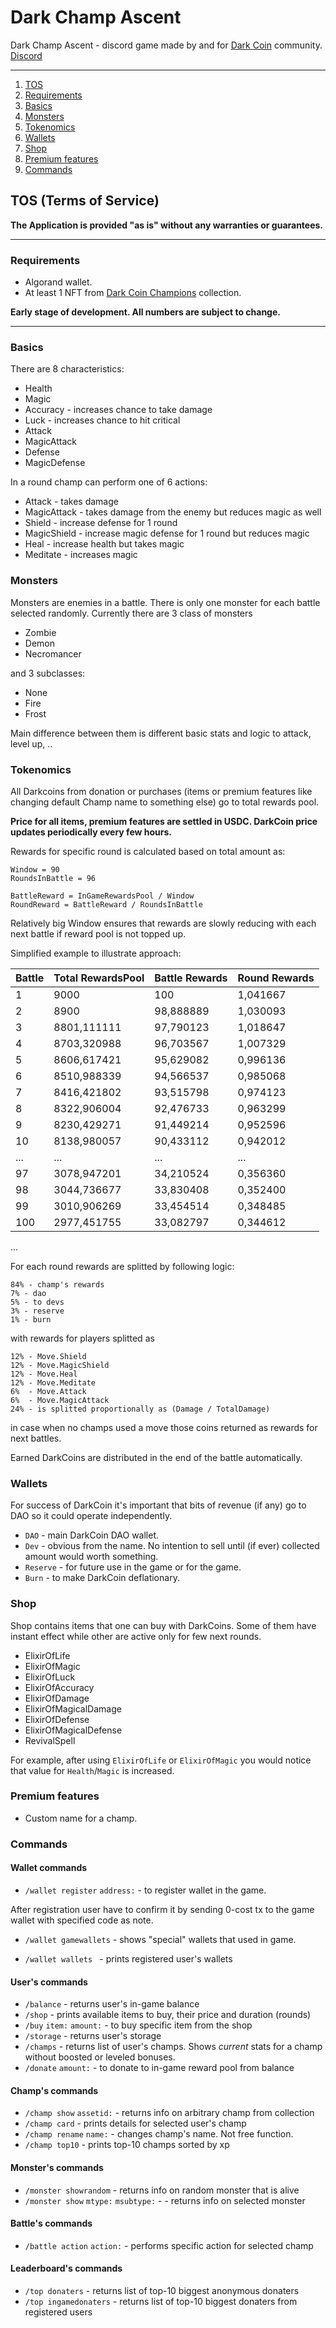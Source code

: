 # Dark Champ Ascent

Dark Champ Ascent - discord game made by and for [Dark Coin](https://dark-coin.io/) community.
[Discord](https://discord.com/invite/xdZ6V5ybmq)

----

1. [TOS](#TOS)
2. [Requirements](#Requirements)
3. [Basics](#Basics)
4. [Monsters](#Monster)
5. [Tokenomics](#Tokenomics)
6. [Wallets](#Wallets)
7. [Shop](#Shop)
8. [Premium features](#Premium-features)
9. [Commands](#Command)

## TOS (Terms of Service)

**The Application is provided "as is" without any warranties or guarantees.**

---

### Requirements

* Algorand wallet.
* At least 1 NFT from [Dark Coin Champions](https://www.asalytic.app/collection/dark-coin-champions) collection.

**Early stage of development. All numbers are subject to change.**

---

### Basics

There are 8 characteristics:

* Health
* Magic
* Accuracy - increases chance to take damage
* Luck - increases chance to hit critical
* Attack 
* MagicAttack
* Defense
* MagicDefense

In a round champ can perform one of 6 actions:

* Attack - takes damage
* MagicAttack - takes damage from the enemy but reduces magic as well
* Shield - increase defense for 1 round
* MagicShield - increase magic defense for 1 round but reduces magic
* Heal - increase health but takes magic
* Meditate - increases magic

### Monsters

Monsters are enemies in a battle. There is only one monster for each battle selected randomly.
Currently there are 3 class of monsters

* Zombie
* Demon
* Necromancer
    
and 3 subclasses:

* None
* Fire
* Frost

Main difference between them is different basic stats and logic to attack, level up, ..

### Tokenomics

All Darkcoins from donation or purchases (items or premium features like changing default Champ name to something else) go
to total rewards pool.

__Price for all items, premium features are settled in USDC. DarkCoin price updates periodically every few hours.__

Rewards for specific round is calculated based on total amount as:


```
Window = 90
RoundsInBattle = 96

BattleReward = InGameRewardsPool / Window
RoundReward = BattleReward / RoundsInBattle
```

Relatively big Window ensures that rewards are slowly reducing with each next battle if reward pool is not topped up.

Simplified example to illustrate approach:

Battle| Total RewardsPool|Battle Rewards | Round Rewards
-----|---|------|-----
1 | 9000 | 100 | 1,041667
2 | 8900 | 98,888889 | 1,030093
3 | 8801,111111 | 97,790123 | 1,018647
4 | 8703,320988 | 96,703567 | 1,007329
5 | 8606,617421 | 95,629082 | 0,996136
6 | 8510,988339 | 94,566537 | 0,985068
7 | 8416,421802 | 93,515798 | 0,974123
8 | 8322,906004 | 92,476733 | 0,963299
9 | 8230,429271 | 91,449214 | 0,952596
10 | 8138,980057 | 90,433112 | 0,942012
...| ... |  ... | ...
97 | 3078,947201 | 34,210524 | 0,356360
98 | 3044,736677 | 33,830408 | 0,352400
99 | 3010,906269 | 33,454514 | 0,348485
100 | 2977,451755 | 33,082797 | 0,344612

...


For each round rewards are splitted by following logic:


```
84% - champ's rewards
7% - dao
5% - to devs
3% - reserve
1% - burn
```

with rewards for players splitted as

```
12% - Move.Shield
12% - Move.MagicShield
12% - Move.Heal
12% - Move.Meditate
6%  - Move.Attack
6%  - Move.MagicAttack
24% - is splitted proportionally as (Damage / TotalDamage)
```

in case when no champs used a move those coins returned as rewards for next battles.

Earned DarkCoins are distributed in the end of the battle automatically.

### Wallets

For success of DarkCoin it's important that bits of revenue (if any) go to DAO so it could operate independently.

* `DAO` - main DarkCoin DAO wallet.
* `Dev` - obvious from the name. No intention to sell until (if ever) collected amount would worth something.
* `Reserve` - for future use in the game or for the game.
* `Burn` - to make DarkCoin deflationary.


### Shop

Shop contains items that one can buy with DarkCoins. Some of them have instant effect while other are active only for few next rounds.

* ElixirOfLife
* ElixirOfMagic
* ElixirOfLuck
* ElixirOfAccuracy
* ElixirOfDamage
* ElixirOfMagicalDamage
* ElixirOfDefense
* ElixirOfMagicalDefense
* RevivalSpell

For example, after using `ElixirOfLife` or `ElixirOfMagic` you would notice that value for `Health`/`Magic` is increased.

### Premium features

* Custom name for a champ.

### Commands

#### Wallet commands

* `/wallet register` `address:` - to register wallet in the game.

After registration user have to confirm it by sending 0-cost tx to the game wallet with specified code as note.

* `/wallet gamewallets` - shows "special" wallets that used in game.

* `/wallet wallets ` - prints registered user's wallets

#### User's commands

* `/balance` - returns user's in-game balance
* `/shop` - prints available items to buy, their price and duration (rounds)
* `/buy` `item:` `amount:` - to buy specific item from the shop
* `/storage` - returns user's storage
* `/champs` - returns list of user's champs. Shows *current* stats for a champ without boosted or leveled bonuses.
* `/donate` `amount:` - to donate to in-game reward pool from balance

#### Champ's commands

* `/champ show` `assetid:` - returns info on arbitrary champ from collection
* `/champ card` - prints details for selected user's champ
* `/champ rename` `name:` - changes champ's name. Not free function.
* `/champ top10` - prints top-10 champs sorted by xp

#### Monster's commands

* `/monster showrandom` - returns info on random monster that is alive
* `/monster show` `mtype:` `msubtype:` - - returns info on selected monster

#### Battle's commands

* `/battle action` `action:` - performs specific action for selected champ

#### Leaderboard's commands

* `/top donaters` - returns list of top-10 biggest anonymous donaters
* `/top ingamedonaters` - returns list of top-10 biggest donaters from registered users